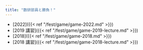 ```yaml
---
title: "数研部員と勝負！"
---
```


* [2022]({{< ref "/fest/game/game-2022.md" >}})
* [2019 講習]({{< ref "/fest/game/game-2019-lecture.md" >}})
* [2018]({{< ref "/fest/game/game-2018.md" >}})
* [2018 講習]({{< ref "/fest/game/game-2018-lecture.md" >}})